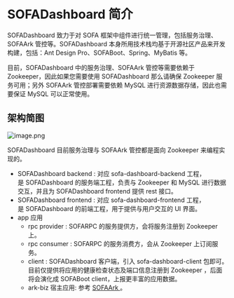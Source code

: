 # SOFADashboard 简介

SOFADashboard 致力于对 SOFA 框架中组件进行统一管理，包括服务治理、SOFAArk 管控等。SOFADashboard 本身所用技术栈均基于开源社区产品来开发构建，包括：Ant Design Pro、SOFABoot、Spring、MyBatis 等。

目前，SOFADashboard 中的服务治理、SOFAArk 管控等需要依赖于 Zookeeper，因此如果您需要使用 SOFADashboard 那么请确保 Zookeeper 服务可用；另外 SOFAArk 管控部署需要依赖 MySQL 进行资源数据存储，因此也需要保证 MySQL 可以正常使用。

## 架构简图

![image.png](https://gw.alipayobjects.com/mdn/sofastack/afts/img/A*uVAiQKWS4G4AAAAAAAAAAABjARQnAQ)

SOFADashboard 目前服务治理与 SOFAArk 管控都是面向 Zookeeper 来编程实现的。

* SOFADashboard backend  : 对应 sofa-dashboard-backend 工程，是 SOFADashboard 的服务端工程，负责与 Zookeeper 和 MySQL 进行数据交互，并且为 SOFADashboard frontend 提供 rest 接口。
* SOFADashboard frontend : 对应 sofa-dashboard-frontend 工程，是 SOFADashboard 的前端工程，用于提供与用户交互的 UI 界面。
* app 应用
  * rpc provider : SOFARPC 的服务提供方，会将服务注册到 Zookeeper 上。
  * rpc consumer : SOFARPC 的服务消费方，会从 Zookeeper 上订阅服务。
  * client : SOFADashboard 客户端，引入 sofa-dashboard-client 包即可。目前仅提供将应用的健康检查状态及端口信息注册到 Zookeeper ，后面将会演化成 SOFABoot client，上报更丰富的应用数据。
  * ark-biz 宿主应用: 参考 [SOFAArk ](https://www.sofastack.tech/sofa-boot/docs/sofa-ark-ark-config)。
